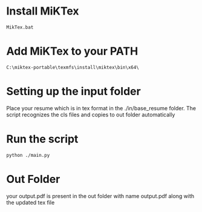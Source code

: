 # Install MiKTex

```
MikTex.bat
```

# Add MiKTex to your PATH

```
C:\miktex-portable\texmfs\install\miktex\bin\x64\
```

# Setting up the input folder

Place your resume which is in tex format in the ./in/base_resume folder. The script recognizes the cls files 
and copies to out folder automatically

# Run the script


```
python ./main.py
```

# Out Folder

your output.pdf is present in the out folder with name output.pdf along with the updated tex file